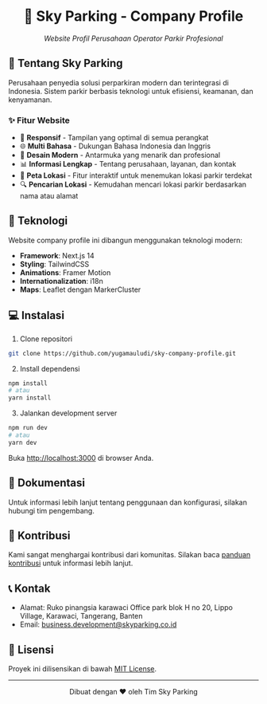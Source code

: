 <div align="center">

# 🏢 Sky Parking - Company Profile

_Website Profil Perusahaan Operator Parkir Profesional_

</div>

## 🌟 Tentang Sky Parking

Perusahaan penyedia solusi perparkiran modern dan terintegrasi di Indonesia. Sistem parkir berbasis teknologi untuk efisiensi, keamanan, dan kenyamanan.
### ✨ Fitur Website

- 📱 **Responsif** - Tampilan yang optimal di semua perangkat
- 🌐 **Multi Bahasa** - Dukungan Bahasa Indonesia dan Inggris
- 🎨 **Desain Modern** - Antarmuka yang menarik dan profesional
- 📊 **Informasi Lengkap** - Tentang perusahaan, layanan, dan kontak
- 📍 **Peta Lokasi** - Fitur interaktif untuk menemukan lokasi parkir terdekat
- 🔍 **Pencarian Lokasi** - Kemudahan mencari lokasi parkir berdasarkan nama atau alamat

## 🚀 Teknologi

Website company profile ini dibangun menggunakan teknologi modern:

- **Framework**: Next.js 14
- **Styling**: TailwindCSS
- **Animations**: Framer Motion
- **Internationalization**: i18n
- **Maps**: Leaflet dengan MarkerCluster

## 💻 Instalasi

1. Clone repositori
```bash
git clone https://github.com/yugamauludi/sky-company-profile.git
```

2. Install dependensi
```bash
npm install
# atau
yarn install
```

3. Jalankan development server
```bash
npm run dev
# atau
yarn dev
```

Buka [http://localhost:3000](http://localhost:3000) di browser Anda.

## 📖 Dokumentasi

Untuk informasi lebih lanjut tentang penggunaan dan konfigurasi, silakan hubungi tim pengembang.

## 🤝 Kontribusi

Kami sangat menghargai kontribusi dari komunitas. Silakan baca [panduan kontribusi](CONTRIBUTING.md) untuk informasi lebih lanjut.

## 📞 Kontak

- Alamat: Ruko pinangsia karawaci Office park blok H no 20, Lippo Village, Karawaci, Tangerang, Banten
- Email: business.development@skyparking.co.id

## 📄 Lisensi

Proyek ini dilisensikan di bawah [MIT License](LICENSE).

---

<div align="center">
Dibuat dengan ❤️ oleh Tim Sky Parking
</div>
